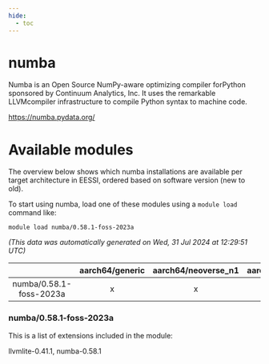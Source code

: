 ```yaml
---
hide:
  - toc
---
```


numba
=====


Numba is an Open Source NumPy-aware optimizing compiler forPython sponsored by Continuum Analytics, Inc. It uses the remarkable LLVMcompiler infrastructure to compile Python syntax to machine code.

https://numba.pydata.org/
# Available modules


The overview below shows which numba installations are available per target architecture in EESSI, ordered based on software version (new to old).

To start using numba, load one of these modules using a `module load` command like:

```shell
module load numba/0.58.1-foss-2023a
```

*(This data was automatically generated on Wed, 31 Jul 2024 at 12:29:51 UTC)*  

| |aarch64/generic|aarch64/neoverse_n1|aarch64/neoverse_v1|x86_64/generic|x86_64/amd/zen2|x86_64/amd/zen3|x86_64/intel/haswell|x86_64/intel/skylake_avx512|
| :---: | :---: | :---: | :---: | :---: | :---: | :---: | :---: | :---: |
|numba/0.58.1-foss-2023a|x|x|x|x|x|x|x|x|


### numba/0.58.1-foss-2023a

This is a list of extensions included in the module:

llvmlite-0.41.1, numba-0.58.1
